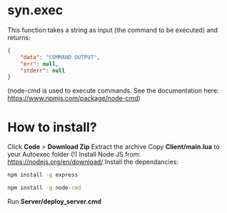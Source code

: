 # syn.exec
This function takes a string as input (the command to be executed) and returns:
```json
{
    "data": "COMMAND OUTPUT",
    "err": null,
    "stderr": null
}
```
(node-cmd is used to execute commands. See the documentation here: https://www.npmjs.com/package/node-cmd)
# How to install?
Click __Code__ > __Download Zip__
Extract the archive
Copy __Client/main.lua__ to your Autoexec folder
(!) Install Node JS from: https://nodejs.org/en/download/
Install the dependancies:
```cmd
npm install -g express
```
```cmd
npm install -g node-cmd
```
Run __Server/deploy_server.cmd__